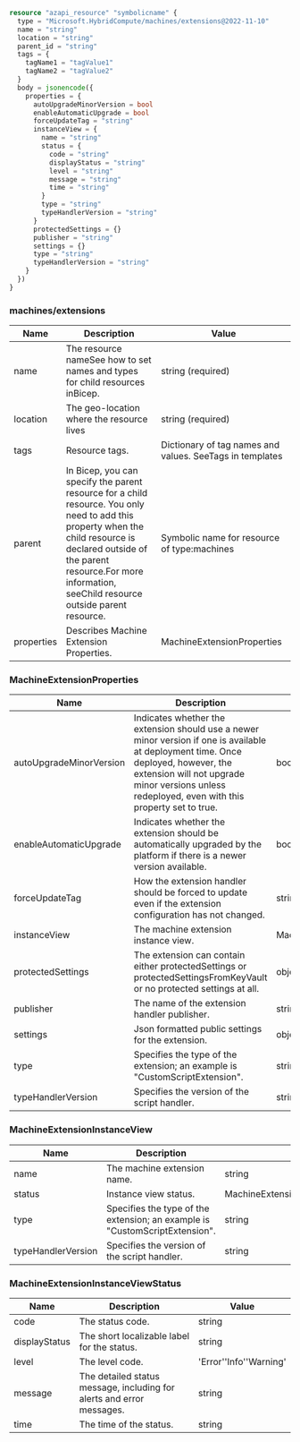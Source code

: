 ```terraform
resource "azapi_resource" "symbolicname" {
  type = "Microsoft.HybridCompute/machines/extensions@2022-11-10"
  name = "string"
  location = "string"
  parent_id = "string"
  tags = {
    tagName1 = "tagValue1"
    tagName2 = "tagValue2"
  }
  body = jsonencode({
    properties = {
      autoUpgradeMinorVersion = bool
      enableAutomaticUpgrade = bool
      forceUpdateTag = "string"
      instanceView = {
        name = "string"
        status = {
          code = "string"
          displayStatus = "string"
          level = "string"
          message = "string"
          time = "string"
        }
        type = "string"
        typeHandlerVersion = "string"
      }
      protectedSettings = {}
      publisher = "string"
      settings = {}
      type = "string"
      typeHandlerVersion = "string"
    }
  })
}

```

### machines/extensions

| Name | Description | Value |
|-|-|-|
| name | The resource nameSee how to set names and types for child resources inBicep. | string (required) |
| location | The geo-location where the resource lives | string (required) |
| tags | Resource tags. | Dictionary of tag names and values. SeeTags in templates |
| parent | In Bicep, you can specify the parent resource for a child resource. You only need to add this property when the child resource is declared outside of the parent resource.For more information, seeChild resource outside parent resource. | Symbolic name for resource of type:machines |
| properties | Describes Machine Extension Properties. | MachineExtensionProperties |


### MachineExtensionProperties

| Name | Description | Value |
|-|-|-|
| autoUpgradeMinorVersion | Indicates whether the extension should use a newer minor version if one is available at deployment time. Once deployed, however, the extension will not upgrade minor versions unless redeployed, even with this property set to true. | bool |
| enableAutomaticUpgrade | Indicates whether the extension should be automatically upgraded by the platform if there is a newer version available. | bool |
| forceUpdateTag | How the extension handler should be forced to update even if the extension configuration has not changed. | string |
| instanceView | The machine extension instance view. | MachineExtensionInstanceView |
| protectedSettings | The extension can contain either protectedSettings or protectedSettingsFromKeyVault or no protected settings at all. | object |
| publisher | The name of the extension handler publisher. | string |
| settings | Json formatted public settings for the extension. | object |
| type | Specifies the type of the extension; an example is "CustomScriptExtension". | string |
| typeHandlerVersion | Specifies the version of the script handler. | string |


### MachineExtensionInstanceView

| Name | Description | Value |
|-|-|-|
| name | The machine extension name. | string |
| status | Instance view status. | MachineExtensionInstanceViewStatus |
| type | Specifies the type of the extension; an example is "CustomScriptExtension". | string |
| typeHandlerVersion | Specifies the version of the script handler. | string |


### MachineExtensionInstanceViewStatus

| Name | Description | Value |
|-|-|-|
| code | The status code. | string |
| displayStatus | The short localizable label for the status. | string |
| level | The level code. | 'Error''Info''Warning' |
| message | The detailed status message, including for alerts and error messages. | string |
| time | The time of the status. | string |


